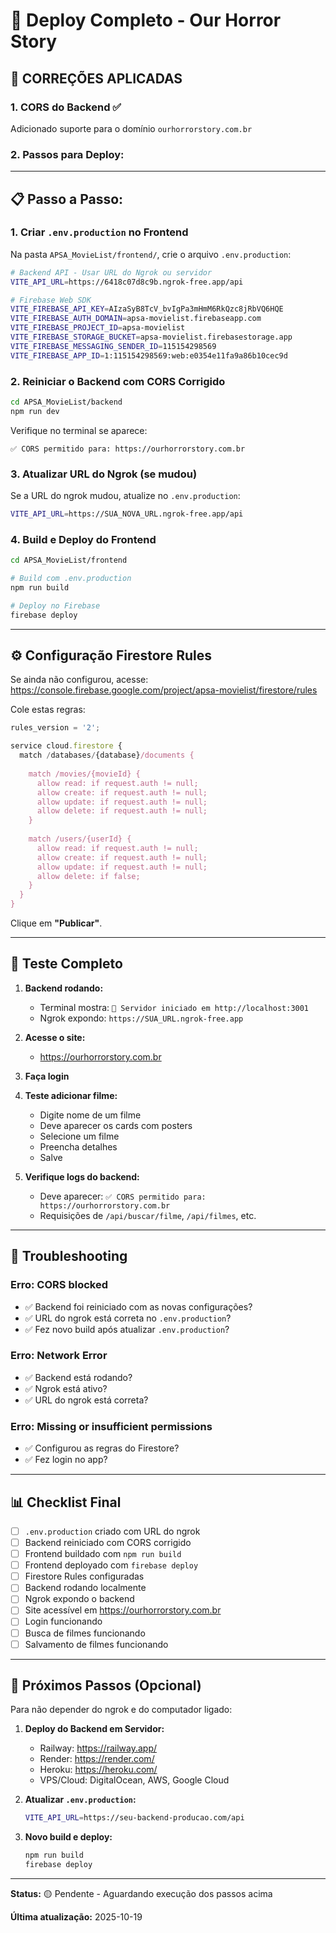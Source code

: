 # 🚀 Deploy Completo - Our Horror Story

## 🔧 CORREÇÕES APLICADAS

### 1. **CORS do Backend** ✅
Adicionado suporte para o domínio `ourhorrorstory.com.br`

### 2. **Passos para Deploy:**

---

## 📋 **Passo a Passo:**

### **1. Criar `.env.production` no Frontend**

Na pasta `APSA_MovieList/frontend/`, crie o arquivo `.env.production`:

```bash
# Backend API - Usar URL do Ngrok ou servidor
VITE_API_URL=https://6418c07d8c9b.ngrok-free.app/api

# Firebase Web SDK
VITE_FIREBASE_API_KEY=AIzaSyB8TcV_bvIgPa3mHmM6RkQzc8jRbVQ6HQE
VITE_FIREBASE_AUTH_DOMAIN=apsa-movielist.firebaseapp.com
VITE_FIREBASE_PROJECT_ID=apsa-movielist
VITE_FIREBASE_STORAGE_BUCKET=apsa-movielist.firebasestorage.app
VITE_FIREBASE_MESSAGING_SENDER_ID=115154298569
VITE_FIREBASE_APP_ID=1:115154298569:web:e0354e11fa9a86b10cec9d
```

### **2. Reiniciar o Backend com CORS Corrigido**

```bash
cd APSA_MovieList/backend
npm run dev
```

Verifique no terminal se aparece:
```
✅ CORS permitido para: https://ourhorrorstory.com.br
```

### **3. Atualizar URL do Ngrok (se mudou)**

Se a URL do ngrok mudou, atualize no `.env.production`:
```bash
VITE_API_URL=https://SUA_NOVA_URL.ngrok-free.app/api
```

### **4. Build e Deploy do Frontend**

```bash
cd APSA_MovieList/frontend

# Build com .env.production
npm run build

# Deploy no Firebase
firebase deploy
```

---

## ⚙️ **Configuração Firestore Rules**

Se ainda não configurou, acesse:
https://console.firebase.google.com/project/apsa-movielist/firestore/rules

Cole estas regras:

```javascript
rules_version = '2';

service cloud.firestore {
  match /databases/{database}/documents {
    
    match /movies/{movieId} {
      allow read: if request.auth != null;
      allow create: if request.auth != null;
      allow update: if request.auth != null;
      allow delete: if request.auth != null;
    }
    
    match /users/{userId} {
      allow read: if request.auth != null;
      allow create: if request.auth != null;
      allow update: if request.auth != null;
      allow delete: if false;
    }
  }
}
```

Clique em **"Publicar"**.

---

## 🧪 **Teste Completo**

1. **Backend rodando:**
   - Terminal mostra: `🚀 Servidor iniciado em http://localhost:3001`
   - Ngrok expondo: `https://SUA_URL.ngrok-free.app`

2. **Acesse o site:**
   - https://ourhorrorstory.com.br

3. **Faça login**

4. **Teste adicionar filme:**
   - Digite nome de um filme
   - Deve aparecer os cards com posters
   - Selecione um filme
   - Preencha detalhes
   - Salve

5. **Verifique logs do backend:**
   - Deve aparecer: `✅ CORS permitido para: https://ourhorrorstory.com.br`
   - Requisições de `/api/buscar/filme`, `/api/filmes`, etc.

---

## 🐛 **Troubleshooting**

### **Erro: CORS blocked**
- ✅ Backend foi reiniciado com as novas configurações?
- ✅ URL do ngrok está correta no `.env.production`?
- ✅ Fez novo build após atualizar `.env.production`?

### **Erro: Network Error**
- ✅ Backend está rodando?
- ✅ Ngrok está ativo?
- ✅ URL do ngrok está correta?

### **Erro: Missing or insufficient permissions**
- ✅ Configurou as regras do Firestore?
- ✅ Fez login no app?

---

## 📊 **Checklist Final**

- [ ] `.env.production` criado com URL do ngrok
- [ ] Backend reiniciado com CORS corrigido
- [ ] Frontend buildado com `npm run build`
- [ ] Frontend deployado com `firebase deploy`
- [ ] Firestore Rules configuradas
- [ ] Backend rodando localmente
- [ ] Ngrok expondo o backend
- [ ] Site acessível em https://ourhorrorstory.com.br
- [ ] Login funcionando
- [ ] Busca de filmes funcionando
- [ ] Salvamento de filmes funcionando

---

## 🎯 **Próximos Passos (Opcional)**

Para não depender do ngrok e do computador ligado:

1. **Deploy do Backend em Servidor:**
   - Railway: https://railway.app/
   - Render: https://render.com/
   - Heroku: https://heroku.com/
   - VPS/Cloud: DigitalOcean, AWS, Google Cloud

2. **Atualizar `.env.production`:**
   ```bash
   VITE_API_URL=https://seu-backend-producao.com/api
   ```

3. **Novo build e deploy:**
   ```bash
   npm run build
   firebase deploy
   ```

---

**Status:** 🟡 Pendente - Aguardando execução dos passos acima

**Última atualização:** 2025-10-19

